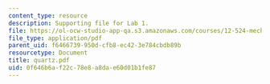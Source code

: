 ```yaml
---
content_type: resource
description: Supporting file for Lab 1.
file: https://ol-ocw-studio-app-qa.s3.amazonaws.com/courses/12-524-mechanical-properties-of-rocks-fall-2005/0f646b6af22c78e8a8dae60d01b1fe87_quartz.pdf
file_type: application/pdf
parent_uid: f6466739-950d-cfb8-ec42-3e784cbdb89b
resourcetype: Document
title: quartz.pdf
uid: 0f646b6a-f22c-78e8-a8da-e60d01b1fe87
---
```


